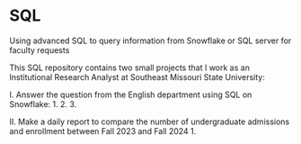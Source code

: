 # SQL
Using advanced SQL to query information from Snowflake or SQL server for faculty requests

This SQL repository contains two small projects that I work as an Institutional Research Analyst at Southeast Missouri State University: 

I. Answer the question from the English department using SQL on Snowflake: 
  1. 
  2.
  3.

II. Make a daily report to compare the number of undergraduate admissions and enrollment between Fall 2023 and Fall 2024
  1.
  
